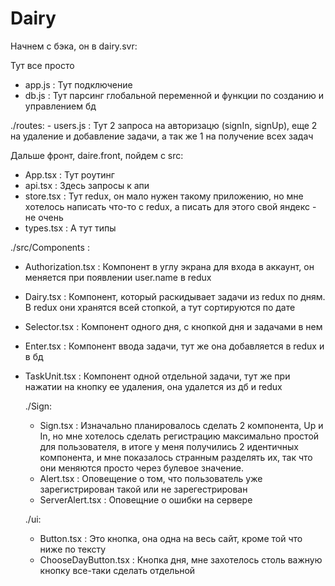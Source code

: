 # Dairy
Начнем с бэка, он в dairy.svr:

  Тут все просто
  - app.js : Тут подключение
  - db.js : Тут парсинг глобальной переменной и функции по созданию и управлением бд
  
  ./routes:
    - users.js : Тут 2 запроса на авторизацю (signIn, signUp), еще 2 на удаление и добавление задачи, а так же 1 на получение всех задач

Дальше фронт, daire.front, пойдем с src:

  - App.tsx : Тут роутинг
  - api.tsx : Здесь запросы к апи
  - store.tsx : Тут redux, он мало нужен такому приложению, но мне хотелось написать что-то с redux, а писать для этого свой яндекс - не очень
  - types.tsx : А тут типы

  ./src/Components :

  - Authorization.tsx : Компонент в углу экрана для входа в аккаунт, он меняется при появлении user.name в redux
  - Dairy.tsx : Компонент, который раскидывает задачи из redux по дням. В redux они хранятся всей стопкой, а тут сортируются по дате
  - Selector.tsx : Компонент одного дня, с кнопкой дня и задачами в нем
  - Enter.tsx : Компонент ввода задачи, тут же она добавляется в redux и в бд
  - TaskUnit.tsx : Компонент одной отдельной задачи, тут же при нажатии на кнопку ее удаления, она удалется из дб и redux
  
  
    ./Sign:
    
      - Sign.tsx : Изначально планировалось сделать 2 компонента, Up и In, но мне хотелось сделать регистрацию максимально простой для пользователя, в итоге у меня получились 2 идентичных компонента, и мне показалось странным разделять их, так что они меняются просто через булевое значение. 
      - Alert.tsx : Оповещение о том, что пользователь уже зарегистрирован такой или не зарегестрирован
      - ServerAlert.tsx : Оповещние о ошибки на сервере

    ./ui:

      - Button.tsx : Это кнопка, она одна на весь сайт, кроме той что ниже по тексту
      - ChooseDayButton.tsx : Кнопка дня, мне захотелось столь важную кнопку все-таки сделать отдельной
      
